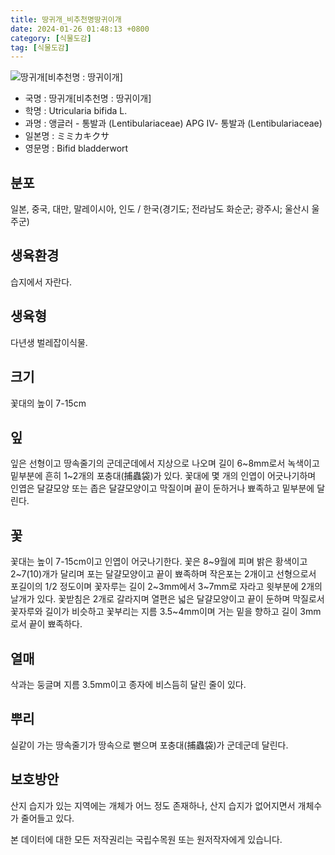 ```yaml
---
title: 땅귀개_비추천명땅귀이개
date: 2024-01-26 01:48:13 +0800
category: [식물도감]
tag: [식물도감]
---
```




![땅귀개[비추천명 : 땅귀이개]](/fileUpload/plants/basic/Lentibulariaceae/Utricularia/12045/1_th2.JPG)
- 국명 : 땅귀개[비추천명 : 땅귀이개]
- 학명 : Utricularia bifida L.
- 과명 : 앵글러 - 통발과 (Lentibulariaceae) APG Ⅳ- 통발과 (Lentibulariaceae)
- 일본명 : ミミカキクサ
- 영문명 : Bifid bladderwort


## 분포
일본, 중국, 대만, 말레이시아, 인도 / 한국(경기도; 전라남도 화순군; 광주시; 울산시 울주군) 
## 생육환경
습지에서 자란다.
## 생육형
다년생 벌레잡이식물.
## 크기
꽃대의 높이 7-15cm
## 잎
잎은 선형이고 땅속줄기의 군데군데에서 지상으로 나오며 길이 6~8mm로서 녹색이고 밑부분에 흔히 1~2개의 포충대(捕蟲袋)가 있다. 꽃대에 몇 개의 인엽이 어긋나기하며 인엽은 달걀모양 또는 좁은 달걀모양이고 막질이며 끝이 둔하거나 뾰족하고 밑부분에 달린다.
## 꽃
꽃대는 높이 7-15cm이고 인엽이 어긋나기한다. 꽃은 8~9월에 피며 밝은 황색이고 2~7(10)개가 달리며 포는 달걀모양이고 끝이 뾰족하며 작은포는 2개이고 선형으로서 포길이의 1/2 정도이며 꽃자루는 길이 2~3mm에서 3~7mm로 자라고 윗부분에 2개의 날개가 있다. 꽃받침은 2개로 갈라지며 열편은 넓은 달걀모양이고 끝이 둔하며 막질로서 꽃자루와 길이가 비슷하고 꽃부리는 지름 3.5~4mm이며 거는 밑을 향하고 길이 3mm로서 끝이 뾰족하다.
## 열매
삭과는 둥글며 지름 3.5mm이고 종자에 비스듬히 달린 줄이 있다.
## 뿌리
실같이 가는 땅속줄기가 땅속으로 뻗으며 포충대(捕蟲袋)가 군데군데 달린다.
## 보호방안
산지 습지가 있는 지역에는 개체가 어느 정도 존재하나, 산지 습지가 없어지면서 개체수가 줄어들고 있다.






본 데이터에 대한 모든 저작권리는 국립수목원 또는 원저작자에게 있습니다.
